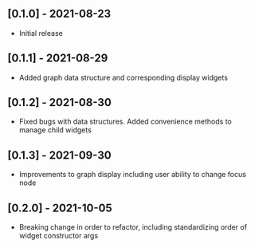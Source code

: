 ## [0.1.0] - 2021-08-23

- Initial release

## [0.1.1] - 2021-08-29

- Added graph data structure and corresponding display widgets

## [0.1.2] - 2021-08-30

- Fixed bugs with data structures. Added convenience methods to manage child widgets

## [0.1.3] - 2021-09-30

- Improvements to graph display including user ability to change focus node

## [0.2.0] - 2021-10-05

- Breaking change in order to refactor, including standardizing order of widget constructor args
